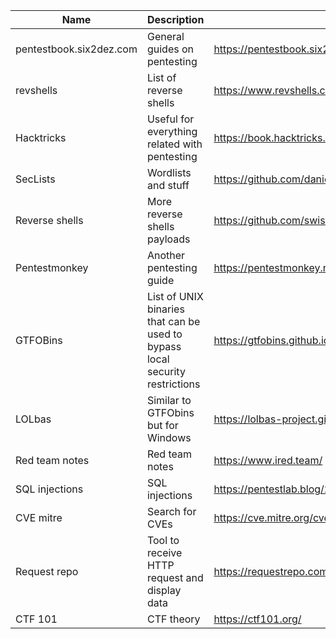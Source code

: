 | Name                          | Description                                                                  | Link                                                                                                                          |
|-------------------------------|------------------------------------------------------------------------------|-------------------------------------------------------------------------------------------------------------------------------|
| pentestbook.six2dez.com       | General guides on pentesting                                                 | https://pentestbook.six2dez.com/                                                                                              |
| revshells                     | List of reverse shells                                                       | https://www.revshells.com                                                                                                     |
| Hacktricks                    | Useful for everything related with pentesting                                | https://book.hacktricks.xyz/welcome/readme                                                                                    |
| SecLists                      | Wordlists and stuff                                                          | https://github.com/danielmiessler/SecLists                                                                                    |
| Reverse shells                | More reverse shells payloads                                                 | https://github.com/swisskyrepo/PayloadsAllTheThings/blob/master/Methodology%20and%20Resources/Reverse%20Shell%20Cheatsheet.md |
| Pentestmonkey                 | Another pentesting guide                                                     | https://pentestmonkey.net/                                                                                                    |
| GTFOBins                      | List of UNIX binaries that can be used to bypass local security restrictions | https://gtfobins.github.io/                                                                                                   |
| LOLbas                        | Similar to GTFObins but for Windows                                          | https://lolbas-project.github.io/                                                                                             |
| Red team notes                | Red team notes                                                               | https://www.ired.team/                                                                                                        |
| SQL injections                | SQL injections                                                               | https://pentestlab.blog/2012/12/24/sql-injection-authentication-bypass-cheat-sheet/                                           |
| CVE mitre                     | Search for CVEs                                                              | https://cve.mitre.org/cve/search_cve_list.html                                                                                |
| Request repo                  | Tool to receive HTTP request and display data                                | https://requestrepo.com/                                                                                                      |
| CTF 101                       | CTF theory                                                                   | https://ctf101.org/                                                                                                           |                                                                                         |